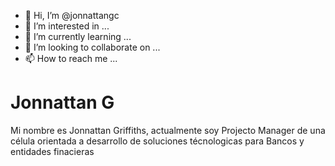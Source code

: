 - 👋 Hi, I’m @jonnattangc
- 👀 I’m interested in ...
- 🌱 I’m currently learning ...
- 💞️ I’m looking to collaborate on ...
- 📫 How to reach me ...

<!---
jonnattangc/jonnattangc is a ✨ special ✨ repository because its `README.md` (this file) appears on your GitHub profile.
You can click the Preview link to take a look at your changes.
--->

# Jonnattan G
Mi nombre es Jonnattan Griffiths, actualmente soy Projecto Manager de una célula orientada a desarrollo de soluciones técnologicas para Bancos y entidades finacieras
